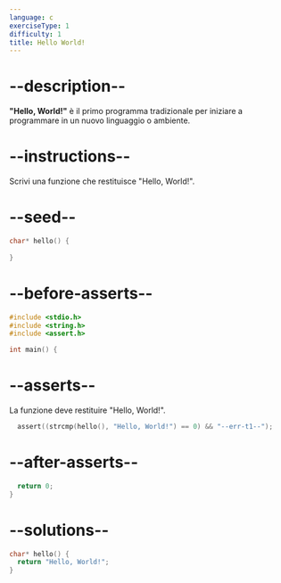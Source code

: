 ```yaml
---
language: c
exerciseType: 1
difficulty: 1
title: Hello World!
---
```


# --description--

__"Hello, World!"__ è il primo programma tradizionale per iniziare a programmare in un nuovo linguaggio o ambiente.

# --instructions--

Scrivi una funzione che restituisce "Hello, World!".

# --seed--

```c
char* hello() {
  
}
```

# --before-asserts--

```c
#include <stdio.h>
#include <string.h>
#include <assert.h>

int main() {
```

# --asserts--

La funzione deve restituire "Hello, World!".

```c
  assert((strcmp(hello(), "Hello, World!") == 0) && "--err-t1--");
```

# --after-asserts--

```c
  return 0;
}
```

# --solutions--

```c
char* hello() {
  return "Hello, World!";
}
```
